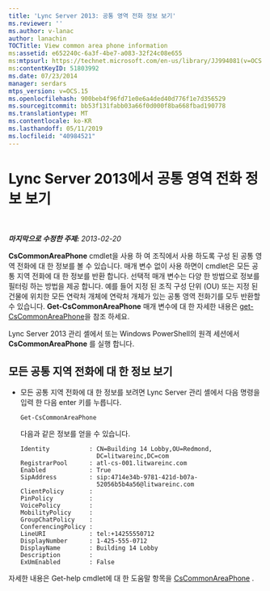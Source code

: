 ```yaml
---
title: 'Lync Server 2013: 공통 영역 전화 정보 보기'
ms.reviewer: ''
ms.author: v-lanac
author: lanachin
TOCTitle: View common area phone information
ms:assetid: e652240c-6a3f-4be7-a083-32f24c08e655
ms:mtpsurl: https://technet.microsoft.com/en-us/library/JJ994081(v=OCS.15)
ms:contentKeyID: 51803992
ms.date: 07/23/2014
manager: serdars
mtps_version: v=OCS.15
ms.openlocfilehash: 900beb4f96fd71e0e6a4ded40d776f1e7d356529
ms.sourcegitcommit: bb53f131fabb03a66f0d000f8ba668fbad190778
ms.translationtype: MT
ms.contentlocale: ko-KR
ms.lasthandoff: 05/11/2019
ms.locfileid: "40984521"
---
```

<div data-xmlns="http://www.w3.org/1999/xhtml">

<div class="topic" data-xmlns="http://www.w3.org/1999/xhtml" data-msxsl="urn:schemas-microsoft-com:xslt" data-cs="http://msdn.microsoft.com/en-us/">

<div data-asp="http://msdn2.microsoft.com/asp">

# <a name="view-common-area-phone-information-in-lync-server-2013"></a>Lync Server 2013에서 공통 영역 전화 정보 보기

</div>

<div id="mainSection">

<div id="mainBody">

<span> </span>

_**마지막으로 수정한 주제:** 2013-02-20_

**CsCommonAreaPhone** cmdlet을 사용 하 여 조직에서 사용 하도록 구성 된 공통 영역 전화에 대 한 정보를 볼 수 있습니다. 매개 변수 없이 사용 하면이 cmdlet은 모든 공통 지역 전화에 대 한 정보를 반환 합니다. 선택적 매개 변수는 다양 한 방법으로 정보를 필터링 하는 방법을 제공 합니다. 예를 들어 지정 된 조직 구성 단위 (OU) 또는 지정 된 건물에 위치한 모든 연락처 개체에 연락처 개체가 있는 공통 영역 전화기를 모두 반환할 수 있습니다. **Get-CsCommonAreaPhone** 매개 변수에 대 한 자세한 내용은 [get-CsCommonAreaPhone](https://docs.microsoft.com/powershell/module/skype/Get-CsCommonAreaPhone)을 참조 하세요.

Lync Server 2013 관리 셸에서 또는 Windows PowerShell의 원격 세션에서 **CsCommonAreaPhone** 를 실행 합니다.

<div>


<div>

## <a name="viewing-information-about-all-your-common-area-phones"></a>모든 공통 지역 전화에 대 한 정보 보기

  - 모든 공통 지역 전화에 대 한 정보를 보려면 Lync Server 관리 셸에서 다음 명령을 입력 한 다음 enter 키를 누릅니다.
    
        Get-CsCommonAreaPhone
    
    다음과 같은 정보를 얻을 수 있습니다.
    
        Identity           : CN=Building 14 Lobby,OU=Redmond,
                             DC=litwareinc,DC=com
        RegistrarPool      : atl-cs-001.litwareinc.com
        Enabled            : True
        SipAddress         : sip:4714e34b-9781-421d-b07a-
                             52056b5b4a56@litwareinc.com
        ClientPolicy       :
        PinPolicy          :
        VoicePolicy        :
        MobilityPolicy     :
        GroupChatPolicy    :
        ConferencingPolicy :
        LineURI            : tel:+14255550712
        DisplayNumber      : 1-425-555-0712
        DisplayName        : Building 14 Lobby
        Description        :
        ExUmEnabled        : False

</div>

자세한 내용은 Get-help cmdlet에 대 한 도움말 항목을 [CsCommonAreaPhone](https://docs.microsoft.com/powershell/module/skype/Get-CsCommonAreaPhone) .

</div>

</div>

<span> </span>

</div>

</div>

</div>

